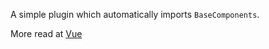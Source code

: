 A simple plugin which automatically imports `BaseComponents`.

More read at [Vue](https://v2.vuejs.org/v2/guide/components-registration.html)
